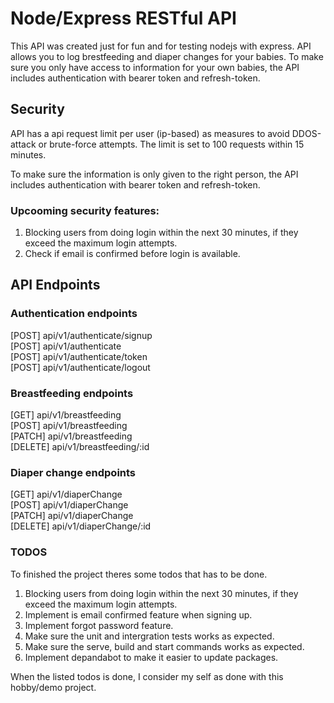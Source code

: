# Node/Express RESTful API
This API was created just for fun and for testing nodejs with express. API allows you to log brestfeeding and diaper changes for your babies.
To make sure you only have access to information for your own babies, the API includes authentication with bearer token and refresh-token.


## Security
API has a api request limit per user (ip-based) as measures to avoid DDOS-attack or brute-force attempts.
The limit is set to 100 requests within 15 minutes.

To make sure the information is only given to the right person, the API includes authentication with bearer token and refresh-token.

### Upcooming security features:
1. Blocking users from doing login within the next 30 minutes, if they exceed the maximum login attempts.
2. Check if email is confirmed before login is available.

## API Endpoints

### Authentication endpoints
[POST] api/v1/authenticate/signup \
[POST] api/v1/authenticate \
[POST] api/v1/authenticate/token \
[POST] api/v1/authenticate/logout 

### Breastfeeding endpoints
[GET] api/v1/breastfeeding \
[POST] api/v1/breastfeeding \
[PATCH] api/v1/breastfeeding \
[DELETE] api/v1/breastfeeding/:id

### Diaper change endpoints
[GET] api/v1/diaperChange \
[POST] api/v1/diaperChange \
[PATCH] api/v1/diaperChange \
[DELETE] api/v1/diaperChange/:id


### TODOS
To finished the project theres some todos that has to be done.

1. Blocking users from doing login within the next 30 minutes, if they exceed the maximum login attempts.
2. Implement is email confirmed feature when signing up.
3. Implement forgot password feature.
4. Make sure the unit and intergration tests works as expected.
5. Make sure the serve, build and start commands works as expected.
6. Implement depandabot to make it easier to update packages.

When the listed todos is done, I consider my self as done with this hobby/demo project.
